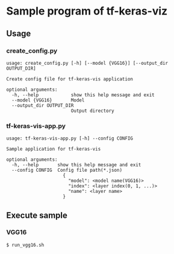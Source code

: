# Sample program of tf-keras-viz

## Usage

### create_config.py

```
usage: create_config.py [-h] [--model {VGG16}] [--output_dir OUTPUT_DIR]

Create config file for tf-keras-vis application

optional arguments:
  -h, --help            show this help message and exit
  --model {VGG16}       Model
  --output_dir OUTPUT_DIR
                        Output directory
```

### tf-keras-vis-app.py

```
usage: tf-keras-vis-app.py [-h] --config CONFIG

Sample application for tf-keras-vis

optional arguments:
  -h, --help       show this help message and exit
  --config CONFIG  Config file path(*.json)
                     {
                       "model": <model name(VGG16)>
                       "index": <layer index(0, 1, ...)>
                       "name": <layer name>
                     }
```

## Execute sample

### VGG16

```
$ run_vgg16.sh
```

